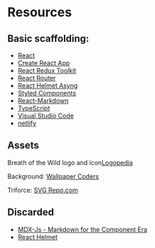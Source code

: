 # Resources

## Basic scaffolding:

- [React](https://es.reactjs.org/)
- [Create React App](https://create-react-app.dev/)
- [React Redux Toolkit](https://redux-toolkit.js.org/)
- [React Router](https://v5.reactrouter.com/)
- [React Helmet Asyng](https://www.npmjs.com/package/react-helmet-async)
- [Styled Components](https://styled-components.com/)
- [React-Markdown](https://www.npmjs.com/package/react-markdown)
- [TypeScript](https://www.typescriptlang.org/es/)
- [Visual Studio Code](https://code.visualstudio.com/)
- [netlify](https://www.netlify.com/)

## Assets

Breath of the Wild logo and icon[Logopedia](https://logos.fandom.com/wiki/The_Legend_of_Zelda:_Breath_of_the_Wild)

Background:
[Wallpaper Coders](https://wall.alphacoders.com/by_sub_category.php?id=242233&name=The+Legend+of+Zelda%3A+Breath+of+the+Wild+Fondos+de+pantalla&filter=4K+Ultra+HD&lang=Spanish)

Triforce:
[SVG Repo.com](https://www.svgrepo.com/svg/323529/triforce)

## Discarded

- [MDX-Js - Markdown for the Component Era](https://mdxjs.com/)
- [React Helmet](https://www.npmjs.com/package/react-helmet)
